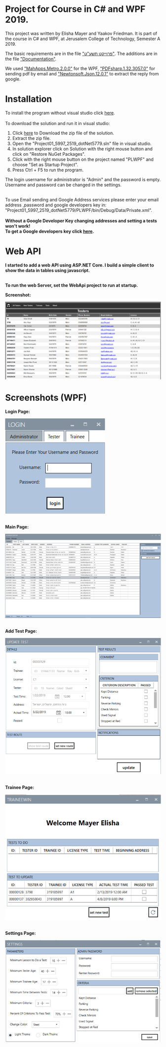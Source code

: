 # Project for Course in C# and WPF 2019.
This project was written by Elisha Mayer and Yaakov Friedman.
It is part of the course in C# and WPF, at Jerusalem College of Technology, Semester A 2019.

The basic requirements are in the file <a href="https://github.com/ElishaMayer/Project01_5997_2519_dotNet5779/raw/master/%D7%A4%D7%A8%D7%95%D7%99%D7%A7%D7%98%20%D7%AA%D7%A9%D7%A2%D7%98.pdf">"פרוייקט תשע"ט"</a>.
The additions are in the file <a href="https://github.com/ElishaMayer/Project01_5997_2519_dotNet5779/raw/master/Documentation.docx">"Documentation"</a>.<br/>

We used <a href="https://www.nuget.org/packages/MahApps.Metro/2.0.0-alpha0083">"MahApps.Metro.2.0.0"</a> for the WPF, <a href="https://www.nuget.org/packages/pdfsharp/1.32.3057">"PDFsharp.1.32.3057.0"</a> for sending pdf by email and <a href="https://www.nuget.org/packages/Newtonsoft.Json/">"Newtonsoft.Json.12.0.1"</a> to extract the reply from google.

# Installation
To install the program without visual studio click <a href="https://github.com/ElishaMayer/Project01_5997_2519_dotNet5779/raw/master/Setup/Setup.exe">here</a>.<br/><br/>
To download the solution and run it in visual studio:<br/>
  1. Click <a href="https://github.com/ElishaMayer/Project01_5997_2519_dotNet5779/archive/master.zip">here</a> to Download the zip file of the solution.<br/>
  2. Extract the zip file.<br/>
  3. Open the "Project01_5997_2519_dotNet5779.sln" file in visual studio.<br/>
  4. In solution explorer click on Solution with the right mouse button and click on "Restore NuGet Packages".<br/>
  5. Click with the right mouse button on the project named "PLWPF" and choose "Set as Startup Project".<br/>
  6. Press Ctrl + F5 to run the program.<br/>
  
  The login username for administrator is "Admin" and the password is empty. Username and password can be changed in the settings.<br/><br/>


To use Email sending and Google Address services please enter your email address ,password and google developers key in:  "Project01_5997_2519_dotNet5779/PLWPF/bin/Debug/Data/Private.xml".<br/><br/>
<b>Without a Google Developer Key changing addresses and setting a tests won't work!<b/><br/>
To get a Google developers key click <a href="https://cloud.google.com/maps-platform/?__utma=102347093.263806779.1542194601.1550217374.1550217374.1&__utmb=102347093.0.10.1550217374&__utmc=102347093&__utmx=-&__utmz=102347093.1550217374.1.1.utmcsr=google|utmccn=(organic)|utmcmd=organic|utmctr=(not%20provided)&__utmv=-&__utmk=187351080&_ga=2.199940974.1599212436.1550217359-263806779.1542194601#get-started">here</a>.<br/>
 
# Web API
I started to add a web API using ASP.NET Core. I build a simple client to show the data in tables using javascript. 
</br>
</br>

To run the web Server, set the WebApi project to run at startup.
<p><b>Screenshot:<b/></p> <kbd>
<img src="Images/web.png" >
  </kbd>
 
# Screenshots (WPF)
<p><b>Login Page:<b/></p>
 <kbd>
<img src="Images/Login.png" >
  </kbd>
  <br/>
    <br/>


  <p><b>Main Page:<b/></p>
 <kbd>
<img src="Images/Main.png" >
    </kbd>
  <br/>
    <br/>
<p><b>Add Test Page:<b/></p>
   <kbd>
<img src="Images/Test.png" >
    </kbd>
  <br/>
    <br/>
<p><b>Trainee Page:<b/></p>
   <kbd>
<img src="Images/Trainee.png" >
    </kbd>
  <br/>
    <br/>
<p><b>Settings Page:<b/></p>
   <kbd>
<img src="Images/Settings.png" >
     </kbd>
